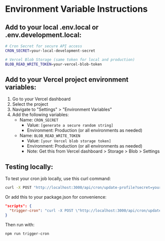 # Environment Variable Instructions

## Add to your local .env.local or .env.development.local:

```bash
# Cron Secret for secure API access
CRON_SECRET=your-local-development-secret

# Vercel Blob Storage (same token for local and production)
BLOB_READ_WRITE_TOKEN=your-vercel-blob-token
```

## Add to your Vercel project environment variables:

1. Go to your Vercel dashboard
2. Select the project
3. Navigate to "Settings" > "Environment Variables"
4. Add the following variables:
   - Name: `CRON_SECRET`
     - Value: `[generate a secure random string]`
     - Environment: Production (or all environments as needed)
   - Name: `BLOB_READ_WRITE_TOKEN`
     - Value: `[your Vercel blob storage token]`
     - Environment: Production (or all environments as needed)
     - Note: Get this from Vercel dashboard > Storage > Blob > Settings

## Testing locally:

To test your cron job locally, use this curl command:

```bash
curl -X POST "http://localhost:3000/api/cron/update-profile?secret=your-local-development-secret"
```

Or add this to your package.json for convenience:

```json
"scripts": {
  "trigger-cron": "curl -X POST \"http://localhost:3000/api/cron/update-profile?secret=$CRON_SECRET\""
}
```

Then run with:
```bash
npm run trigger-cron
```
